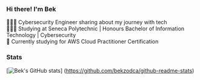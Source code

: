 
### Hi there! I'm Bek

🧑🏻‍💻 Cybersecurity Engineer sharing about my journey with tech<br/>
👨🏻‍🎓 Studying at Seneca Polytechnic | Honours Bachelor of Information Technology | Cybersecurity<br/>
💭 Currently studying for AWS Cloud Practitioner Certification<br/>

### Stats
[![Bek's GitHub stats](https://github-readme-stats.vercel.app/api?username=bekzodca&show_icons=true&theme=dracula&show=reviews,discussions_started,discussions_answered,prs_merged,prs_merged_percentage)]
(https://github.com/bekzodca/github-readme-stats)

